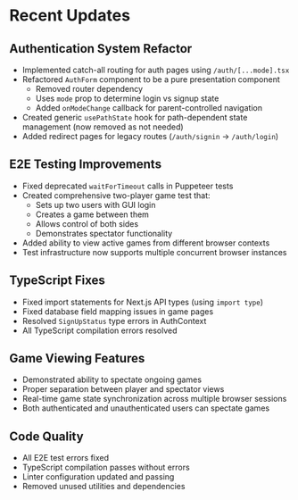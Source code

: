 # Recent Updates

## Authentication System Refactor
- Implemented catch-all routing for auth pages using `/auth/[...mode].tsx`
- Refactored `AuthForm` component to be a pure presentation component
  - Removed router dependency
  - Uses `mode` prop to determine login vs signup state
  - Added `onModeChange` callback for parent-controlled navigation
- Created generic `usePathState` hook for path-dependent state management (now removed as not needed)
- Added redirect pages for legacy routes (`/auth/signin` → `/auth/login`)

## E2E Testing Improvements
- Fixed deprecated `waitForTimeout` calls in Puppeteer tests
- Created comprehensive two-player game test that:
  - Sets up two users with GUI login
  - Creates a game between them
  - Allows control of both sides
  - Demonstrates spectator functionality
- Added ability to view active games from different browser contexts
- Test infrastructure now supports multiple concurrent browser instances

## TypeScript Fixes
- Fixed import statements for Next.js API types (using `import type`)
- Fixed database field mapping issues in game pages
- Resolved `SignUpStatus` type errors in AuthContext
- All TypeScript compilation errors resolved

## Game Viewing Features
- Demonstrated ability to spectate ongoing games
- Proper separation between player and spectator views
- Real-time game state synchronization across multiple browser sessions
- Both authenticated and unauthenticated users can spectate games

## Code Quality
- All E2E test errors fixed
- TypeScript compilation passes without errors
- Linter configuration updated and passing
- Removed unused utilities and dependencies
